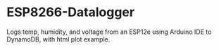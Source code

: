 # ESP8266-Datalogger
Logs temp, humidity, and voltage from an ESP12e using Arduino IDE to DynamoDB, with html plot example.
